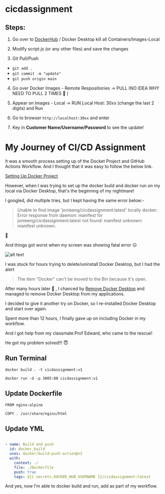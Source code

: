 # cicdassignment

## Steps:
1. Go over to [DockerHub](https://hub.docker.com/u/jonieeng/Docker) / Docker Desktop kill all Containers/Images-Local

2. Modify script.js (or any other files) and save the changes

3. Git Pull/Push
  - `git add .` 
  - `git commit -m "update"` 
  - `git push origin main`

4. Go over Docker Images - Remote Respositiories -> PULL (NO IDEA WHY NEED TO PULL 2 TIMES :raised_eyebrow: )

5. Appear on Images - Local -> RUN Local Host: 30xx (change the last 2 digits) and Run

6. Go to browser `http://localhost:30xx` and enter

7. Key in **Customer Name/Username/Password** to see the update!
  
# My Journey of CI/CD Assignment
It was a smooth process setting up of the Docket Project and GitHub Actions Workflow.
And I thought that it was easy to follow the below link.

[Setting Up Docker Project](https://docs.docker.com/ci-cd/github-actions/)

However, when I was trying to set up the docker build and docker run on my local via Docker Desktop, that's the beginning of my nightmare!

I googled, did multiple tries, but I kept having the same error below:-

> Unable to find image 'jonieeng/cicdassignment:latest' locally
docker: Error response from daemon: manifest for jonieeng/cicdassignment:latest not found: manifest unknown: manifest unknown.

:exploding_head:

And things got worst when my screen was showing fatal error :confounded:

![alt text](https://pbs.twimg.com/media/E36PFk1VEAsfv0P.jpg)

I was stuck for hours trying to delete/uninstall Docker Desktop, but I had the alert

> The item "Docker" can't be moved to the Bin because it's open. 

After many hours later :anger: , I chanced by [Remove Docker Desktop](https://github.com/docker/toolbox/blob/master/osx/uninstall.sh) and managed to remove Docker Desktop from my applications.

I decided to give it another try on Docker, so I re-installed Docker Desktop and start over again. 

Spent more than 12 hours, I finally gave up on including Docker in my workflow. 

And I got help from my classmate:Prof Edward, who came to the rescue! 

He got my problem solved!!! :innocent:

## Run Terminal
`docker build . -t cicdassignment:v1`

`docker run -d -p 3005:80 cicdassignment:v1`

## Update Dockerfile 
`FROM nginx:alpine`

`COPY . /usr/share/nginx/html`

## Update YML

```publish.yml

- name: Build and push
  id: docker_build
  uses: docker/build-push-action@v2
  with:
    context: ./
    file: ./Dockerfile
    push: true
    tags: ${{ secrets.DOCKER_HUB_USERNAME }}/cicdassignment:latest
```

 And yes, now I'm able to docker build and run, add as part of my workflow.   
